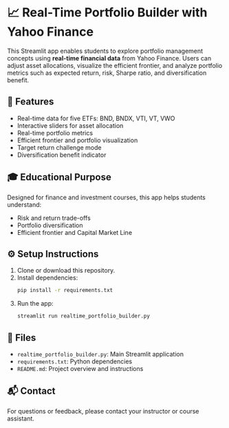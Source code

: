 
# 📈 Real-Time Portfolio Builder with Yahoo Finance

This Streamlit app enables students to explore portfolio management concepts using **real-time financial data** from Yahoo Finance. Users can adjust asset allocations, visualize the efficient frontier, and analyze portfolio metrics such as expected return, risk, Sharpe ratio, and diversification benefit.

## 🚀 Features
- Real-time data for five ETFs: BND, BNDX, VTI, VT, VWO
- Interactive sliders for asset allocation
- Real-time portfolio metrics
- Efficient frontier and portfolio visualization
- Target return challenge mode
- Diversification benefit indicator

## 🎓 Educational Purpose
Designed for finance and investment courses, this app helps students understand:
- Risk and return trade-offs
- Portfolio diversification
- Efficient frontier and Capital Market Line

## ⚙️ Setup Instructions
1. Clone or download this repository.
2. Install dependencies:
   ```bash
   pip install -r requirements.txt
   ```
3. Run the app:
   ```bash
   streamlit run realtime_portfolio_builder.py
   ```

## 📁 Files
- `realtime_portfolio_builder.py`: Main Streamlit application
- `requirements.txt`: Python dependencies
- `README.md`: Project overview and instructions

## 📬 Contact
For questions or feedback, please contact your instructor or course assistant.
